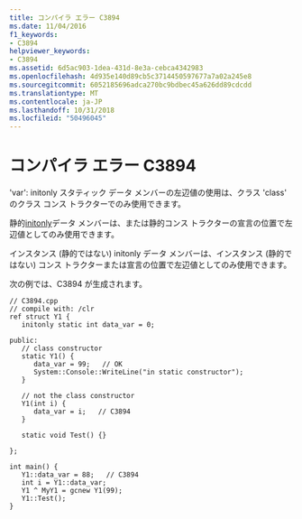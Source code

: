 ```yaml
---
title: コンパイラ エラー C3894
ms.date: 11/04/2016
f1_keywords:
- C3894
helpviewer_keywords:
- C3894
ms.assetid: 6d5ac903-1dea-431d-8e3a-cebca4342983
ms.openlocfilehash: 4d935e140d89cb5c3714450597677a7a02a245e8
ms.sourcegitcommit: 6052185696adca270bc9bdbec45a626dd89cdcdd
ms.translationtype: MT
ms.contentlocale: ja-JP
ms.lasthandoff: 10/31/2018
ms.locfileid: "50496045"
---
```

# <a name="compiler-error-c3894"></a>コンパイラ エラー C3894

'var': initonly スタティック データ メンバーの左辺値の使用は、クラス 'class' のクラス コンス トラクターでのみ使用できます。

静的[initonly](../../dotnet/initonly-cpp-cli.md)データ メンバーは、または静的コンス トラクターの宣言の位置で左辺値としてのみ使用できます。

インスタンス (静的ではない) initonly データ メンバーは、インスタンス (静的ではない) コンス トラクターまたは宣言の位置で左辺値としてのみ使用できます。

次の例では、C3894 が生成されます。

```
// C3894.cpp
// compile with: /clr
ref struct Y1 {
   initonly static int data_var = 0;

public:
   // class constructor
   static Y1() {
      data_var = 99;   // OK
      System::Console::WriteLine("in static constructor");
   }

   // not the class constructor
   Y1(int i) {
      data_var = i;   // C3894
   }

   static void Test() {}

};

int main() {
   Y1::data_var = 88;   // C3894
   int i = Y1::data_var;
   Y1 ^ MyY1 = gcnew Y1(99);
   Y1::Test();
}
```